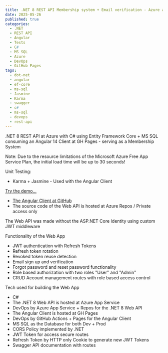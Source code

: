 ```yaml
---
title: .NET 8 REST API Membership system + Email verification - Azure and GH Pages 
date: 2025-05-26
published: true
categories:
  - .NET
  - REST API
  - Angular
  - Tests
  - C#
  - MS SQL
  - Azure
  - DevOps
  - GitHub Pages
tags:
  - dot-net
  - angular
  - ef-core
  - ms-sql
  - Jasmine
  - Karma
  - swagger
  - c#
  - ms-sql
  - devops
  - rest-api
---
```



.NET 8 REST API at Azure with C# using Entity Framework Core + MS SQL consuming an Angular 14 Client at GH Pages - serving as a Membership System

<p>Note: Due to the resource limitations of the Microsoft Azure Free App Service Plan, the initial load time will be up to 30 seconds!</p>

Unit Testing:
<ul>
<li>Karma + Jasmine - Used with the Angular Client</li>
</ul>

<p><a href="https://persteenolsen.github.io/angular-14-example-gh-pages" target="_blank" title="Angular 14 + RESTful Web API in .NET 8 Membership System">Try the demo...</a></p>

<ul>

<li>
<a href="https://github.com/persteenolsen/angular-14-example-gh-pages" target="_blank">The Angular Client at GitHub</a>
</li>
<li>
The source code of the Web API is hosted at Azure Repos / Private access only
</li>

</ul>

<p>The Web API was made without the ASP.NET Core Identity using custom JWT middleware</p>

<p>Functionality of the Web App</p>
<ul>

<li>JWT authentication with Refresh Tokens</li>
<li>Refresh token rotation</li>
<li>Revoked token reuse detection</li>
<li>Email sign up and verification</li>
<li>Forgot password and reset password functionality</li>
<li>Role based authorization with two roles "User" and "Admin"</li>
<li>CRUD Account management routes with role based access control</li>
</ul>

<p>Tech used for building the Web App</p>
<ul>
<li>C#</li>
<li>The .NET 8 Web API is hosted at Azure App Service</li>
<li>DevOps by Azure App Service + Repos for the .NET 8 Web API</li>
<li>The Angular Client is hosted at GH Pages</li>
<li>DevOps by GitHub Actions + Pages for the Angular Client</li>
<li>MS SQL as the Database for both Dev + Prod</li>
<li>CORS Policy implemented by .NET</li>
<li>JWT Token for access secure routes</li>
<li>Refresh Token by HTTP only Cookie to generate new JWT Tokens</li>
<li>Swagger API documentation with routes</li>
</ul>


